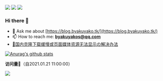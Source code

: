 <!-- [![FOSSA Status](https://app.fossa.com/api/projects/git%2Bgithub.com%2FGamerNoTitle%2FValine-Magic.svg?type=shield)]
(https://app.fossa.com/projects/git%2Bgithub.com%2FGamerNoTitle%2FValine-Magic?ref=badge_shield) -->
![](https://img.shields.io/github/last-commit/byakuyakos/byakuyakos?style=for-the-badge) 
![](https://img.shields.io/github/repo-size/byakuyakos/byakuyakos?style=for-the-badge) 
![](https://data.jsdelivr.com/v1/package/gh/byakuyakos/byakuyakos/badge)

### Hi there 👋
- 💬 Ask me about [https://blog.byakuyako.tk/](https://blog.byakuyako.tk/)
- 📫 How to reach me: **byakuyakos@qq.com**
- [🤔国内克隆下载缓慢或页面媒体资源无法显示の解决办法](https://www.cnblogs.com/chainsR/p/14191189.html)

[![Anurag's github stats](https://github-readme-stats.vercel.app/api?username=byakuyakos)](https://github.com/byakuyakos/byakuyakos)

**访问量🤔**（自2021.01.21 11:00:00）

![](https://count.getloli.com/get/@byakuyakos@byakuyakos?theme=gelbooru)
<!--
- 😄 Pronouns: ...
- ⚡ Fun fact: ...
- 🔭 I’m currently working on ...
- 🌱 I’m currently learning ...
- 👯 I’m looking to collaborate on ...
- 🤔 I’m looking for help with ...
<p align="left"><img src="https://devicons.github.io/devicon/devicon.git/icons/docker/docker-original-wordmark.svg" alt="docker" width="20" height="20"/> <img src="https://devicons.github.io/devicon/devicon.git/icons/go/go-original.svg" alt="go" width="20" height="20"/> <img src="https://devicons.github.io/devicon/devicon.git/icons/java/java-original-wordmark.svg" alt="java" width="20" height="20"/> <img src="https://devicons.github.io/devicon/devicon.git/icons/javascript/javascript-original.svg" alt="javascript" width="20" height="20"/> <img src="https://devicons.github.io/devicon/devicon.git/icons/mysql/mysql-original-wordmark.svg" alt="mysql" width="20" height="20"/> <img src="https://devicons.github.io/devicon/devicon.git/icons/redis/redis-original-wordmark.svg" alt="redis" width="20" height="20"/> <img src="https://devicons.github.io/devicon/devicon.git/icons/linux/linux-original.svg" alt="linux" width="20" height="20"/></p>
-->
